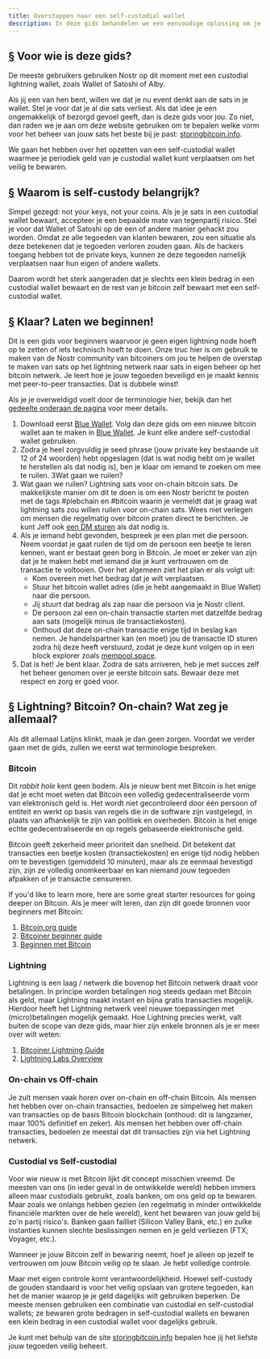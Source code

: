 ```yaml
---
title: Overstappen naar een self-custodial wallet
description: In deze gids behandelen we een eenvoudige oplossing om je tegenpartij risico te verminderen door je bitcoin naar een self-custodial wallet te verplaatsen.
---
```


## [§](#who-is-this-guide-for) Voor wie is deze gids?

De meeste gebruikers gebruiken Nostr op dit moment met een custodial lightning wallet, zoals Wallet of Satoshi of Alby.

Als jij een van hen bent, willen we dat je nu event denkt aan de sats in je wallet. Stel je voor dat je al die sats verliest. Als dat idee je een ongemakkelijk of bezorgd gevoel geeft, dan is deze gids voor jou.
Zo niet, dan raden we je aan om deze website gebruiken om te bepalen welke vorm voor het beheer van jouw sats het beste bij je past: [storingbitcoin.info](https://storingbitcoin.info/).

We gaan het hebben over het opzetten van een self-custodial wallet waarmee je periodiek geld van je custodial wallet kunt verplaatsen om het veilig te bewaren.

## [§](#why-is-self-custody-important) Waarom is self-custody belangrijk?

Simpel gezegd: not your keys, not your coins. Als je je sats in een custodial wallet bewaart, accepteer je een bepaalde mate van tegenpartij risico. Stel je voor dat Wallet of Satoshi op de een of andere manier gehackt zou worden. Omdat ze alle tegoeden van klanten bewaren, zou een situatie als deze betekenen dat je tegoeden verloren zouden gaan.
Als de hackers toegang hebben tot de private keys, kunnen ze deze tegoeden namelijk verplaatsen naar hun eigen of andere wallets.

Daarom wordt het sterk aangeraden dat je slechts een klein bedrag in een custodial wallet bewaart en de rest van je bitcoin zelf bewaart met een self-custodial wallet.

## [§](#ready-lets-go) Klaar? Laten we beginnen!

Dit is een gids voor beginners waarvoor je geen eigen lightning node hoeft op te zetten of iets technisch hoeft te doen.
Onze truc hier is om gebruik te maken van de Nostr community van bitcoiners om jou te helpen de overstap te maken van sats op het lightning netwerk naar sats in eigen beheer op het bitcoin netwerk. Je leert hoe je jouw tegoeden beveiligd en je maakt kennis met peer-to-peer transacties. Dat is dubbele winst!

Als je je overweldigd voelt door de terminologie hier, bekijk dan het [gedeelte onderaan de pagina](#lightning-bitcoin-on-chain-what) voor meer details.

1. Download eerst [Blue Wallet](https://bluewallet.io/). Volg dan deze gids om een nieuwe bitcoin wallet aan te maken in [Blue Wallet](https://bluewallet.io/docs/create-bitcoin-wallet/). Je kunt elke andere self-custodial wallet gebruiken.
2. Zodra je heel zorgvuldig je seed phrase (jouw private key bestaande uit 12 of 24 woorden) hebt opgeslagen (dat is wat nodig hebt om je wallet te herstellen als dat nodig is), ben je klaar om iemand te zoeken om mee te ruilen. 3Wat gaan we ruilen?
3. Wat gaan we ruilen? Lightning sats voor on-chain bitcoin sats. De makkelijkste manier om dit te doen is om een Nostr bericht te posten met de tags #plebchain en #bitcoin waarin je vermeldt dat je graag wat lightning sats zou willen ruilen voor on-chain sats. Wees niet verlegen om mensen die regelmatig over bitcoin praten direct te berichten. Je kunt Jeff ook [een DM sturen](https://primal.net/jeffg) als dat nodig is.
4. Als je iemand hebt gevonden, bespreek je een plan met die persoon. Neem voordat je gaat ruilen de tijd om de persoon een beetje te leren kennen, want er bestaat geen borg in Bitcoin. Je moet er zeker van zijn dat je te maken hebt met iemand die je kunt vertrouwen om de transactie te voltooien. Over het algemeen ziet het plan er als volgt uit:
    - Kom overeen met het bedrag dat je wilt verplaatsen.
    - Stuur het bitcoin wallet adres (die je hebt aangemaakt in Blue Wallet) naar die persoon.
    - Jij stuurt dat bedrag als zap naar die persoon via je Nostr client.
    - De persoon zal een on-chain transactie starten met datzelfde bedrag aan sats (mogelijk minus de transactiekosten).
    - Onthoud dat deze on-chain transactie enige tijd in beslag kan nemen. Je handelspartner kan (en moet) jou de transactie ID sturen zodra hij deze heeft verstuurd, zodat je deze kunt volgen op in een block explorer zoals [mempool.space](https://mempool.space).
5. Dat is het! Je bent klaar. Zodra de sats arriveren, heb je met succes zelf het beheer genomen over je eerste bitcoin sats. Bewaar deze met respect en zorg er goed voor.

## [§](#lightning-bitcoin-on-chain-what) Lightning? Bitcoin? On-chain? Wat zeg je allemaal?

Als dit allemaal Latijns klinkt, maak je dan geen zorgen. Voordat we verder gaan met de gids, zullen we eerst wat terminologie bespreken.

### Bitcoin

Dit _rabbit hole_ kent geen bodem. Als je nieuw bent met Bitcoin is het enige dat je echt moet weten dat Bitcoin een volledig gedecentraliseerde vorm van elektronisch geld is. Het wordt niet gecontroleerd door één persoon of entiteit en werkt op basis van regels die in de software zijn vastgelegd, in plaats van afhankelijk te zijn van politiek en overheden. Bitcoin is het enige echte gedecentraliseerde en op regels gebaseerde elektronische geld.

Bitcoin geeft zekerheid meer prioriteit dan snelheid. Dit betekent dat transacties een beetje kosten (transactiekosten) en enige tijd nodig hebben om te bevestigen (gemiddeld 10 minuten), maar als ze eenmaal bevestigd zijn, zijn ze volledig onomkeerbaar en kan niemand jouw tegoeden afpakken of je transactie censureren.

If you'd like to learn more, here are some great starter resources for going deeper on Bitcoin.
Als je meer wilt leren, dan zijn dit goede bronnen voor beginners met Bitcoin:

1. [Bitcoin.org guide](https://bitcoin.org/en/how-it-works)
2. [Bitcoiner beginner guide](https://bitcoiner.guide/beginner/)
3. [Beginnen met Bitcoin](https://beginnenmetbitcoin.com/)

### Lightning

Lightning is een laag / netwerk die bovenop het Bitcoin netwerk draait voor betalingen. In principe worden betalingen nog steeds gedaan met Bitcoin als geld, maar Lightning maakt instant en bijna gratis transacties mogelijk. Hierdoor heeft het Lightning netwerk veel nieuwe toepassingen met (micro)betalingen mogelijk gemaakt. Hoe Lightning precies werkt, valt buiten de scope van deze gids, maar hier zijn enkele bronnen als je er meer over wilt weten:

1. [Bitcoiner Lightning Guide](https://bitcoiner.guide/lightning/)
1. [Lightning Labs Overview](https://docs.lightning.engineering/the-lightning-network/overview)

### On-chain vs Off-chain

Je zult mensen vaak horen over on-chain en off-chain Bitcoin. Als mensen het hebben over on-chain transacties, bedoelen ze simpelweg het maken van transacties op de basis Bitcoin blockchain (onthoud: dit is langzamer, maar 100% definitief en zeker). Als mensen het hebben over off-chain transacties, bedoelen ze meestal dat dit transacties zijn via het Lightning netwerk.

### Custodial vs Self-custodial

Voor wie nieuw is met Bitcoin lijkt dit concept misschien vreemd. De meesten van ons (in ieder geval in de ontwikkelde wereld) hebben immers alleen maar custodials gebruikt, zoals banken, om ons geld op te bewaren. Maar zoals we onlangs hebben gezien (en regelmatig in minder ontwikkelde financiële markten over de hele wereld), kent het bewaren van jouw geld bij zo'n partij risico's. Banken gaan failliet (Silicon Valley Bank, etc.) en zulke instanties kunnen slechte beslissingen nemen en je geld verliezen (FTX, Voyager, etc.).

Wanneer je jouw Bitcoin zelf in bewaring neemt, hoef je alleen op jezelf te vertrouwen om jouw Bitcoin veilig op te slaan. Je hebt volledige controle.

Maar met eigen controle komt verantwoordelijkheid. Hoewel self-custody de gouden standaard is voor het veilig opslaan van grotere tegoeden, kan het de manier waarop je je geld dagelijks wilt gebruiken beperken. De meeste mensen gebruiken een combinatie van custodial en self-custodial wallets; ze bewaren grote bedragen in self-custodial wallets en bewaren een klein bedrag in een custodial wallet voor dagelijks gebruik.

Je kunt met behulp van de site [storingbitcoin.info](https://storingbitcoin.info/) bepalen hoe jij het liefste jouw tegoeden veilig beheert.
